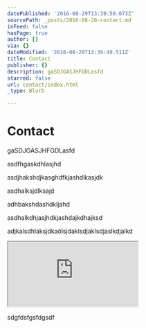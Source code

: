 ```yaml
---
datePublished: '2016-08-29T13:39:50.073Z'
sourcePath: _posts/2016-08-28-contact.md
inFeed: false
hasPage: true
author: []
via: {}
dateModified: '2016-08-29T13:39:49.511Z'
title: Contact
publisher: {}
description: gaSDJGASJHFGDLasfd
starred: false
url: contact/index.html
_type: Blurb

---
```

# Contact

gaSDJGASJHFGDLasfd

asdfhgaskdhlasjhd

asdjhakshdjkasghdfkjashdlkasjdk

asdhalksjdlksajd

adhbakshdashdkljahd

asdhalkdhjasjhdkjashdajkdhajksd

adjkalsdhlaksjdkaölsjdaklsdjaklsdjaslkdjalkd

<iframe src="https://the-grid.github.io/ed-location/?latitude=50.12290316085481&amp;longitude=8.712372779846191&amp;zoom=2" style=""></iframe>

sdgfdsfgsfdgsdf